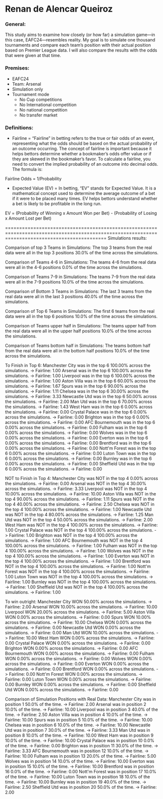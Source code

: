 # Renan de Alencar Queiroz

### General:
This study aims to examine how closely (or how far) a simulation game—in this case, EAFC24—resembles reality. 
My goal is to simulate one thousand tournaments and compare each team’s position with their actual position based on Premier League data.
I will also compare the results with the odds that were given at that time.

### Premises:

- EAFC24
- Team: Arsenal
- Simulation only
- Tournament mode
    - No Cup competitions
    - No International competition
    - No national competition
    - No transfer market

### Definitions:

- Fairline = “Fairline” in betting refers to the true or fair odds of an event, 
representing what the odds should be based on the actual probability of an outcome occurring. 
The concept of fairline is important because it helps bettors determine whether a bookmaker’s odds offer 
value or if they are skewed in the bookmaker’s favor.
To calculate a fairline, you need to convert the implied probability of an outcome into decimal odds. The formula is:

Fairline Odds = 1/Probability

- Expected Value (EV) = In betting, “EV” stands for Expected Value. It is a mathematical concept used 
to determine the average outcome of a bet if it were to be placed many times. 
EV helps bettors understand whether a bet is likely to be profitable in the long run.

EV = (Probability of Winning x Amount Won per Bet) - (Probability of Losing x Amount Lost per Bet)


================================================================================================================================================
Simulations results:

Comparison of top 3 Teams in Simulations:
The top 3 teams from the real data were all in the top 3 positions 30.0% of the time across the simulations.

Comparison of Teams 4-6 in Simulations:
The teams 4-6 from the real data were all in the 4-6 positions 0.0% of the time across the simulations.

Comparison of Teams 7-9 in Simulations:
The teams 7-9 from the real data were all in the 7-9 positions 10.0% of the time across the simulations.

Comparison of Bottom 3 Teams in Simulations:
The last 3 teams from the real data were all in the last 3 positions 40.0% of the time across the simulations.

Comparison of Top 6 Teams in Simulations:
The first 6 teams from the real data were all in the top 6 positions 10.0% of the time across the simulations.

Comparison of Teams upper half in Simulations:
The teams upper half from the real data were all in the upper half positions 10.0% of the time across the simulations.

Comparison of Teams bottom half in Simulations:
The teams bottom half from the real data were all in the bottom half positions 10.0% of the time across the simulations.

To Finish in Top 6: 
Manchester City was in the top 6 100.00% across the simulations. -> Fairline: 1.00
Arsenal was in the top 6 100.00% across the simulations. -> Fairline: 1.00
Liverpool was in the top 6 100.00% across the simulations. -> Fairline: 1.00
Aston Villa was in the top 6 60.00% across the simulations. -> Fairline: 1.67
Spurs was in the top 6 90.00% across the simulations. -> Fairline: 1.11
Chelsea was in the top 6 30.00% across the simulations. -> Fairline: 3.33
Newcastle Utd was in the top 6 50.00% across the simulations. -> Fairline: 2.00
Man Utd was in the top 6 70.00% across the simulations. -> Fairline: 1.43
West Ham was in the top 6 0.00% across the simulations. -> Fairline: 0.00
Crystal Palace was in the top 6 0.00% across the simulations. -> Fairline: 0.00
Brighton was in the top 6 0.00% across the simulations. -> Fairline: 0.00
AFC Bournemouth was in the top 6 0.00% across the simulations. -> Fairline: 0.00
Fulham was in the top 6 0.00% across the simulations. -> Fairline: 0.00
Wolves was in the top 6 0.00% across the simulations. -> Fairline: 0.00
Everton was in the top 6 0.00% across the simulations. -> Fairline: 0.00
Brentford was in the top 6 0.00% across the simulations. -> Fairline: 0.00
Nott'm Forest was in the top 6 0.00% across the simulations. -> Fairline: 0.00
Luton Town was in the top 6 0.00% across the simulations. -> Fairline: 0.00
Burnley was in the top 6 0.00% across the simulations. -> Fairline: 0.00
Sheffield Utd was in the top 6 0.00% across the simulations. -> Fairline: 0.00

NOT to Finish in Top 4: 
Manchester City was NOT in the top 4 0.00% across the simulations. -> Fairline: 0.00
Arsenal was NOT in the top 4 30.00% across the simulations. -> Fairline: 3.33
Liverpool was NOT in the top 4 10.00% across the simulations. -> Fairline: 10.00
Aston Villa was NOT in the top 4 90.00% across the simulations. -> Fairline: 1.11
Spurs was NOT in the top 4 40.00% across the simulations. -> Fairline: 2.50
Chelsea was NOT in the top 4 100.00% across the simulations. -> Fairline: 1.00
Newcastle Utd was NOT in the top 4 80.00% across the simulations. -> Fairline: 1.25
Man Utd was NOT in the top 4 50.00% across the simulations. -> Fairline: 2.00
West Ham was NOT in the top 4 100.00% across the simulations. -> Fairline: 1.00
Crystal Palace was NOT in the top 4 100.00% across the simulations. -> Fairline: 1.00
Brighton was NOT in the top 4 100.00% across the simulations. -> Fairline: 1.00
AFC Bournemouth was NOT in the top 4 100.00% across the simulations. -> Fairline: 1.00
Fulham was NOT in the top 4 100.00% across the simulations. -> Fairline: 1.00
Wolves was NOT in the top 4 100.00% across the simulations. -> Fairline: 1.00
Everton was NOT in the top 4 100.00% across the simulations. -> Fairline: 1.00
Brentford was NOT in the top 4 100.00% across the simulations. -> Fairline: 1.00
Nott'm Forest was NOT in the top 4 100.00% across the simulations. -> Fairline: 1.00
Luton Town was NOT in the top 4 100.00% across the simulations. -> Fairline: 1.00
Burnley was NOT in the top 4 100.00% across the simulations. -> Fairline: 1.00
Sheffield Utd was NOT in the top 4 100.00% across the simulations. -> Fairline: 1.00

To win outright: 
Manchester City WON 50.00% across the simulations. -> Fairline: 2.00
Arsenal WON 10.00% across the simulations. -> Fairline: 10.00
Liverpool WON 20.00% across the simulations. -> Fairline: 5.00
Aston Villa WON 0.00% across the simulations. -> Fairline: 0.00
Spurs WON 10.00% across the simulations. -> Fairline: 10.00
Chelsea WON 0.00% across the simulations. -> Fairline: 0.00
Newcastle Utd WON 0.00% across the simulations. -> Fairline: 0.00
Man Utd WON 10.00% across the simulations. -> Fairline: 10.00
West Ham WON 0.00% across the simulations. -> Fairline: 0.00
Crystal Palace WON 0.00% across the simulations. -> Fairline: 0.00
Brighton WON 0.00% across the simulations. -> Fairline: 0.00
AFC Bournemouth WON 0.00% across the simulations. -> Fairline: 0.00
Fulham WON 0.00% across the simulations. -> Fairline: 0.00
Wolves WON 0.00% across the simulations. -> Fairline: 0.00
Everton WON 0.00% across the simulations. -> Fairline: 0.00
Brentford WON 0.00% across the simulations. -> Fairline: 0.00
Nott'm Forest WON 0.00% across the simulations. -> Fairline: 0.00
Luton Town WON 0.00% across the simulations. -> Fairline: 0.00
Burnley WON 0.00% across the simulations. -> Fairline: 0.00
Sheffield Utd WON 0.00% across the simulations. -> Fairline: 0.00

Comparison of Simulation Positions with Real Data:
Manchester City was in position 1 50.0% of the time. -> Fairline: 2.00
Arsenal was in position 2 10.0% of the time. -> Fairline: 10.00
Liverpool was in position 3 40.0% of the time. -> Fairline: 2.50
Aston Villa was in position 4 10.0% of the time. -> Fairline: 10.00
Spurs was in position 5 10.0% of the time. -> Fairline: 10.00
Chelsea was in position 6 10.0% of the time. -> Fairline: 10.00
Newcastle Utd was in position 7 30.0% of the time. -> Fairline: 3.33
Man Utd was in position 8 10.0% of the time. -> Fairline: 10.00
West Ham was in position 9 10.0% of the time. -> Fairline: 10.00
Crystal Palace was in position 10 0.0% of the time. -> Fairline: 0.00
Brighton was in position 11 30.0% of the time. -> Fairline: 3.33
AFC Bournemouth was in position 12 10.0% of the time. -> Fairline: 10.00
Fulham was in position 13 20.0% of the time. -> Fairline: 5.00
Wolves was in position 14 10.0% of the time. -> Fairline: 10.00
Everton was in position 15 10.0% of the time. -> Fairline: 10.00
Brentford was in position 16 0.0% of the time. -> Fairline: 0.00
Nott'm Forest was in position 17 10.0% of the time. -> Fairline: 10.00
Luton Town was in position 18 10.0% of the time. -> Fairline: 10.00
Burnley was in position 19 40.0% of the time. -> Fairline: 2.50
Sheffield Utd was in position 20 50.0% of the time. -> Fairline: 2.00
